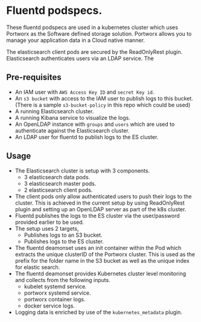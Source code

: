 # Fluentd podspecs. 

These fluentd podspecs are used in a kubernetes cluster which uses Portworx as the Software defined storage solution. Portworx allows you to manage your application data in a Cloud native manner. 

The elasticsearch client pods are secured by the ReadOnlyRest plugin. Elasticsearch authenticates users via an LDAP service. The 

## Pre-requisites
- An IAM user with `AWS Access Key ID` and `secret Key id`.
- An `s3 bucket` with access to the IAM user to publish logs to this bucket. (There is a sample `s3-bucket-policy` in this repo which could be used)
- A running Elasticsearch cluster.
- A running Kibana service to visualize the logs.
- An OpenLDAP instance with `groups` and `users` which are used to authenticate against the Elasticsearch cluster. 
- An LDAP user for fluentd to publish logs to the ES cluster. 

## Usage
- The Elasticsearch cluster is setup with 3 components. 
    - 3 elasticsearch data pods.
    - 3 elasticsearch master pods. 
    - 2 elasticsearch client pods.
- The client pods only allow authenticated users to push their logs to the cluster. 
    This is achieved in the current setup by using ReadOnlyRest plugin and setting up an OpenLDAP server as part of the k8s cluster. 
- Fluentd publishes the logs to the ES cluster via the user/password provided earlier to be used. 
- The setup uses 2 targets, 
    - Publishes logs to an S3 bucket.
    - Publishes logs to the ES cluster.
- The fluentd deamonset uses an init container within the Pod which extracts the unique clusterID of the Portworx cluster. This is used as the prefix for the folder name in the S3 bucket as well as the unique index for elastic search. 
- The fluentd deamonset provides Kubernetes cluster level monitoring and collects from the following inputs. 
    - kubelet systemd service.
    - portworx systemd service.
    - portworx container logs.
    - docker service logs.
- Logging data is enriched by use of the `kubernetes_metadata` plugin. 

